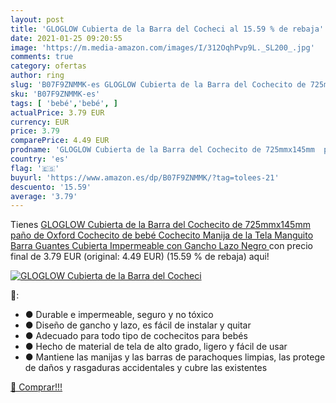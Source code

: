 ```yaml
---
layout: post
title: 'GLOGLOW Cubierta de la Barra del Cocheci al 15.59 % de rebaja'
date: 2021-01-25 09:20:55
image: 'https://m.media-amazon.com/images/I/312OqhPvp9L._SL200_.jpg'
comments: true
category: ofertas
author: ring
slug: 'B07F9ZNMMK-es GLOGLOW Cubierta de la Barra del Cochecito de 725mmx145mm...'
sku: 'B07F9ZNMMK-es'
tags: [ 'bebé','bebé', ]
actualPrice: 3.79 EUR
currency: EUR
price: 3.79
comparePrice: 4.49 EUR
prodname: 'GLOGLOW Cubierta de la Barra del Cochecito de 725mmx145mm  paño de Oxford Cochecito de bebé Cochecito Manija de la Tela Manguito Barra Guantes Cubierta Impermeable con Gancho Lazo  Negro '
country: 'es'
flag: '🇪🇸'
buyurl: 'https://www.amazon.es/dp/B07F9ZNMMK/?tag=tolees-21'
descuento: '15.59'
average: '3.79'
---
```


Tienes [GLOGLOW Cubierta de la Barra del Cochecito de 725mmx145mm  paño de Oxford Cochecito de bebé Cochecito Manija de la Tela Manguito Barra Guantes Cubierta Impermeable con Gancho Lazo  Negro ](https://www.amazon.es/dp/B07F9ZNMMK/?tag=tolees-21) con precio final de  3.79 EUR (original: 4.49 EUR) (15.59 %  de rebaja) aqui!

[![GLOGLOW Cubierta de la Barra del Cocheci](https://m.media-amazon.com/images/I/312OqhPvp9L._SL200_.jpg)](https://www.amazon.es/dp/B07F9ZNMMK/?tag=tolees-21)

🔎:

- ● Durable e impermeable, seguro y no tóxico
- ● Diseño de gancho y lazo, es fácil de instalar y quitar
- ● Adecuado para todo tipo de cochecitos para bebés
- ● Hecho de material de tela de alto grado, ligero y fácil de usar
- ● Mantiene las manijas y las barras de parachoques limpias, las protege de daños y rasgaduras accidentales y cubre las existentes

[🛒 Comprar!!!](https://www.amazon.es/dp/B07F9ZNMMK/?tag=tolees-21)
